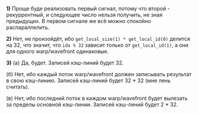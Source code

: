 **1)**
Проще буде реализовать первый сигнал, потому что второй - рекуррентный, и следующее число нельзя получить,
не зная предыдущих. В первом сигнале же всё можно спокойно распараллелить.

**2)**
Нет, не произойдёт, ибо `get_local_size(1) * get_local_id(0)` делится на 32, что значит, что `idx % 32` зависит только
от `get_local_id(1)`, а они для одного warp/wavefront одинаковые.

**3)** (a)
Да, будет. Записей кэш-линий будет 32.

(б)
Нет, ибо каждый поток warp/wavefront должен записывать результат в свою кэш-линию. Записей кэш-линий будет 32 * 32
(мне лень считать).

(в)
Нет, ибо последний поток в каждом warp/wavefront будет вылезать за пределы основной кэш-линии. Записей кэш-линий будет
2 * 32.
